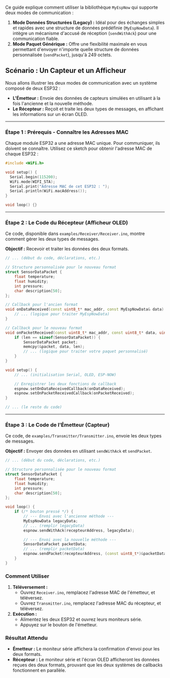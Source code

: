 Ce guide explique comment utiliser la bibliothèque `MyEspNow` qui supporte deux modes de communication :

1. **Mode Données Structurées (Legacy) :** Idéal pour des échanges simples et rapides avec une structure de données prédéfinie (`MyEspNowData`). Il intègre un mécanisme d'accusé de réception (`sendWithAck`) pour une communication fiable.
2. **Mode Paquet Générique :** Offre une flexibilité maximale en vous permettant d'envoyer n'importe quelle structure de données personnalisée (`sendPacket`), jusqu'à 249 octets.

## Scénario : Un Capteur et un Afficheur

Nous allons illustrer les deux modes de communication avec un système composé de deux ESP32 :

* **L'Émetteur :** Envoie des données de capteurs simulées en utilisant à la fois l'ancienne et la nouvelle méthode.
* **Le Récepteur :** Reçoit et traite les deux types de messages, en affichant les informations sur un écran OLED.

---

### Étape 1 : Prérequis - Connaître les Adresses MAC

Chaque module ESP32 a une adresse MAC unique. Pour communiquer, ils doivent se connaître. Utilisez ce sketch pour obtenir l'adresse MAC de chaque ESP32 :

```cpp
#include <WiFi.h>

void setup() {
  Serial.begin(115200);
  WiFi.mode(WIFI_STA);
  Serial.print("Adresse MAC de cet ESP32 : ");
  Serial.println(WiFi.macAddress());
}

void loop() {}
```

---

### Étape 2 : Le Code du Récepteur (Afficheur OLED)

Ce code, disponible dans `examples/Receiver/Receiver.ino`, montre comment gérer les deux types de messages.

**Objectif :** Recevoir et traiter les données des deux formats.

```cpp
// ... (début du code, déclarations, etc.)

// Structure personnalisée pour le nouveau format
struct SensorDataPacket {
    float temperature;
    float humidity;
    int pressure;
    char description[50];
};

// Callback pour l'ancien format
void onDataReceived(const uint8_t* mac_addr, const MyEspNowData& data) {
    // ... (logique pour traiter MyEspNowData)
}

// Callback pour le nouveau format
void onPacketReceived(const uint8_t* mac_addr, const uint8_t* data, uint8_t len) {
    if (len == sizeof(SensorDataPacket)) {
        SensorDataPacket packet;
        memcpy(&packet, data, len);
        // ... (logique pour traiter votre paquet personnalisé)
    }
}

void setup() {
    // ... (initialisation Serial, OLED, ESP-NOW)

    // Enregistrer les deux fonctions de callback
    espnow.setOnDataReceivedCallback(onDataReceived);
    espnow.setOnPacketReceivedCallback(onPacketReceived);
}

// ... (le reste du code)
```

---

### Étape 3 : Le Code de l'Émetteur (Capteur)

Ce code, de `examples/Transmitter/Transmitter.ino`, envoie les deux types de messages.

**Objectif :** Envoyer des données en utilisant `sendWithAck` et `sendPacket`.

```cpp
// ... (début du code, déclarations, etc.)

// Structure personnalisée pour le nouveau format
struct SensorDataPacket {
    float temperature;
    float humidity;
    int pressure;
    char description[50];
};

void loop() {
    if (/* bouton pressé */) {
        // --- Envoi avec l'ancienne méthode ---
        MyEspNowData legacyData;
        // ... (remplir legacyData)
        espnow.sendWithAck(recepteurAddress, legacyData);

        // --- Envoi avec la nouvelle méthode ---
        SensorDataPacket packetData;
        // ... (remplir packetData)
        espnow.sendPacket(recepteurAddress, (const uint8_t*)&packetData, sizeof(packetData));
    }
}
```

### Comment Utiliser

1. **Téléversement :**
    * Ouvrez `Receiver.ino`, remplacez l'adresse MAC de l'émetteur, et téléversez.
    * Ouvrez `Transmitter.ino`, remplacez l'adresse MAC du récepteur, et téléversez.
2. **Exécution :**
    * Alimentez les deux ESP32 et ouvrez leurs moniteurs série.
    * Appuyez sur le bouton de l'émetteur.

### Résultat Attendu

* **Émetteur :** Le moniteur série affichera la confirmation d'envoi pour les deux formats.
* **Récepteur :** Le moniteur série et l'écran OLED afficheront les données reçues des deux formats, prouvant que les deux systèmes de callbacks fonctionnent en parallèle.
